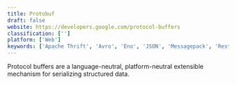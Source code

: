 ```yaml
---
title: Protobuf
draft: false 
website: https://developers.google.com/protocol-buffers
classification: ['']
platform: ['Web']
keywords: ['Apache Thrift', 'Avro', 'Eno', 'JSON', 'Messagepack', 'Rest', 'SkyDNS', 'XML', 'gRPC']
---
```

Protocol buffers are a language-neutral, platform-neutral extensible mechanism for serializing structured data.